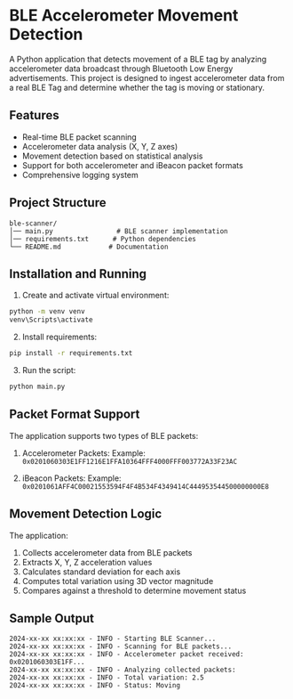 # BLE Accelerometer Movement Detection

A Python application that detects movement of a BLE tag by analyzing accelerometer data broadcast through Bluetooth Low Energy advertisements. This project is designed to ingest accelerometer data from a real BLE Tag and determine whether the tag is moving or stationary.

## Features

- Real-time BLE packet scanning
- Accelerometer data analysis (X, Y, Z axes)
- Movement detection based on statistical analysis
- Support for both accelerometer and iBeacon packet formats
- Comprehensive logging system

## Project Structure

```
ble-scanner/
│── main.py                # BLE scanner implementation
│── requirements.txt      # Python dependencies
└── README.md            # Documentation
```

## Installation and Running

1. Create and activate virtual environment:
```bash
python -m venv venv
venv\Scripts\activate
```

2. Install requirements:
```bash
pip install -r requirements.txt
```

3. Run the script:
```bash
python main.py
```

## Packet Format Support

The application supports two types of BLE packets:

1. Accelerometer Packets:
Example: `0x0201060303E1FF1216E1FFA10364FFF4000FFF003772A33F23AC`

2. iBeacon Packets:
Example: `0x0201061AFF4C00021553594F4F4B534F4349414C444953544500000000E8`

## Movement Detection Logic

The application:
1. Collects accelerometer data from BLE packets
2. Extracts X, Y, Z acceleration values
3. Calculates standard deviation for each axis
4. Computes total variation using 3D vector magnitude
5. Compares against a threshold to determine movement status

## Sample Output

```
2024-xx-xx xx:xx:xx - INFO - Starting BLE Scanner...
2024-xx-xx xx:xx:xx - INFO - Scanning for BLE packets...
2024-xx-xx xx:xx:xx - INFO - Accelerometer packet received: 0x0201060303E1FF...
2024-xx-xx xx:xx:xx - INFO - Analyzing collected packets:
2024-xx-xx xx:xx:xx - INFO - Total variation: 2.5
2024-xx-xx xx:xx:xx - INFO - Status: Moving
```

